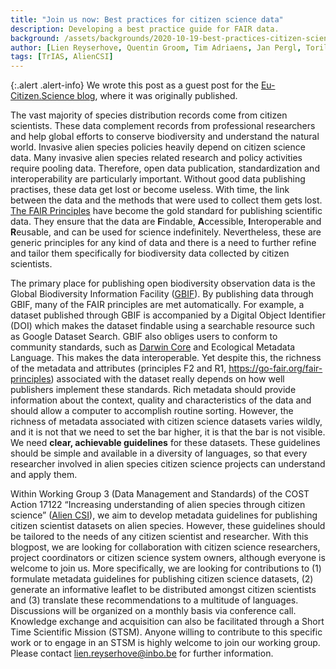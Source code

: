 ```yaml
---
title: "Join us now: Best practices for citizen science data"
description: Developing a best practice guide for FAIR data.
background: /assets/backgrounds/2020-10-19-best-practices-citizen-science-data.jpg
author: [Lien Reyserhove, Quentin Groom, Tim Adriaens, Jan Pergl, Toril Moen, Sofie Meeus]
tags: [TrIAS, AlienCSI]
---
```


{:.alert .alert-info}
We wrote this post as a guest post for the [Eu-Citizen.Science blog](https://eu-citizen.science/blog/2020/10/19/join-us-now-best-practices-citizen-science-data/), where it was originally published.

The vast majority of species distribution records come from citizen scientists. These data complement records from professional researchers and help global efforts to conserve biodiversity and understand the natural world. Invasive alien species policies heavily depend on citizen science data. Many invasive alien species related research and policy activities require pooling data. Therefore, open data publication, standardization and interoperability are particularly important. Without good data publishing practises, these data get lost or become useless. With time, the link between the data and the methods that were used to collect them gets lost. [The FAIR Principles](https://go-fair.org/fair-principles) have become the gold standard for publishing scientific data. They ensure that the data are **F**indable, **A**ccessible, **I**nteroperable and **R**eusable, and can be used for science indefinitely. Nevertheless, these are generic principles for any kind of data and there is a need to further refine and tailor them specifically for biodiversity data collected by citizen scientists.

The primary place for publishing open biodiversity observation data is the Global Biodiversity Information Facility ([GBIF](https://www.gbif.org/)). By publishing data through GBIF, many of the FAIR principles are met automatically. For example, a dataset published through GBIF is accompanied by a Digital Object Identifier (DOI) which makes the dataset findable using a searchable resource such as Google Dataset Search. GBIF also obliges users to conform to community standards, such as [Darwin Core](https://dwc.tdwg.org/) and Ecological Metadata Language. This makes the data interoperable. Yet despite this, the richness of the metadata and attributes (principles F2 and R1, <https://go-fair.org/fair-principles>) associated with the dataset really depends on how well publishers implement these standards. Rich metadata should provide information about the context, quality and characteristics of the data and should allow a computer to accomplish routine sorting. However, the richness of metadata associated with citizen science datasets varies wildly, and it is not that we need to set the bar higher, it is that the bar is not visible. We need **clear, achievable guidelines** for these datasets. These guidelines should be simple and available in a diversity of languages, so that every researcher involved in alien species citizen science projects can understand and apply them. 

Within Working Group 3 (Data Management and Standards) of the COST Action 17122 “Increasing understanding of alien species through citizen science” ([Alien CSI](https://alien-csi.eu)), we aim to develop metadata guidelines for publishing citizen scientist datasets on alien species. However, these guidelines should be tailored to the needs of any citizen scientist and researcher. With this blogpost, we are looking for collaboration with citizen science researchers, project coordinators or citizen science system owners, although everyone is welcome to join us. More specifically, we are looking for contributions to (1) formulate metadata guidelines for publishing citizen science datasets, (2) generate an informative leaflet to be distributed amongst citizen scientists and (3) translate these recommendations to a multitude of languages. Discussions will be organized on a monthly basis via conference call. Knowledge exchange and acquisition can also be facilitated through a Short Time Scientific Mission (STSM). Anyone willing to contribute to this specific work or to engage in an STSM is highly welcome to join our working group. Please contact <lien.reyserhove@inbo.be> for further information.

